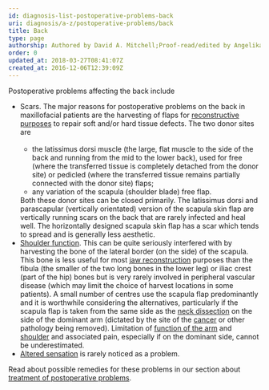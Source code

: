 ```yaml
---
id: diagnosis-list-postoperative-problems-back
uri: diagnosis/a-z/postoperative-problems/back
title: Back
type: page
authorship: Authored by David A. Mitchell;Proof-read/edited by Angelika Sebald
order: 0
updated_at: 2018-03-27T08:41:07Z
created_at: 2016-12-06T12:39:09Z
---
```


<p>Postoperative problems affecting the back include</p>
<ul>
    <li>Scars. The major reasons for postoperative problems on the
        back in maxillofacial patients are the harvesting of
        flaps for <a href="/treatment/surgery/reconstruction">reconstructive purposes</a>        to repair soft and/or hard tissue defects. The two donor
        sites are<br><br>
        <ul>
            <li>the latissimus dorsi muscle (the large, flat muscle
                to the side of the back and running from the
                mid to the lower back), used for free (where
                the transferred tissue is completely detached
                from the donor site) or pedicled (where the transferred
                tissue remains partially connected with the donor
                site) flaps;</li>
            <li>any variation of the scapula (shoulder blade) free
                flap.</li>
        </ul>Both these donor sites can be closed primarily. The latissimus
        dorsi and parascapular (vertically orientated) version
        of the scapula skin flap are vertically running scars
        on the back that are rarely infected and heal well. The
        horizontally designed scapula skin flap has a scar which
        tends to spread and is generally less aesthetic.</li>
    <li><a href="/diagnosis/a-z/postoperative-problems/shoulder">Shoulder function</a>.
        This can be quite seriously interfered with by harvesting
        the bone of the lateral border (on the side) of the scapula.
        This bone is less useful for most <a href="/treatment/surgery/reconstruction">jaw reconstruction</a>        purposes than the fibula (the smaller of the two long
        bones in the lower leg) or iliac crest (part of the hip)
        bones but is very rarely involved in peripheral vascular
        disease (which may limit the choice of harvest locations
        in some patients). A small number of centres use the
        scapula flap predominantly and it is worthwhile considering
        the alternatives, particularly if the scapula flap is
        taken from the same side as the <a href="/treatment/surgery/cancer/mouth-cancer/more-info">neck dissection</a>        on the side of the dominant arm (dictated by the site
        of the <a href="/diagnosis/a-z/cancer">cancer</a> or
        other pathology being removed). Limitation of <a href="/diagnosis/a-z/postoperative-problems/upper-arm">function of the arm</a>        and <a href="/diagnosis/a-z/postoperative-problems/shoulder">shoulder</a>        and associated pain, especially if on the dominant side,
        cannot be underestimated.</li>
    <li><a href="/diagnosis/a-z/neuropathies">Altered sensation</a>        is rarely noticed as a problem.</li>
</ul>
<aside>
    <p>Read about possible remedies for these problems in our section
        about <a href="/treatment/surgery/postoperative-problems">treatment of postoperative problems</a>.</p>
</aside>
